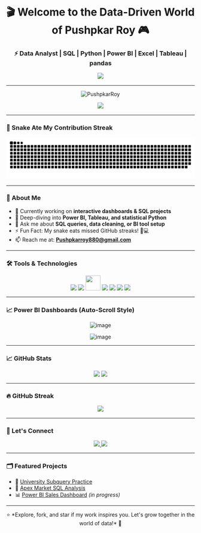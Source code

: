 <h1 align="center">🎬 Welcome to the Data-Driven World of Pushpkar Roy 🎮</h1>
<h3 align="center">⚡ Data Analyst | SQL | Python | Power BI | Excel | Tableau | pandas</h3>

<p align="center">
  <img src="https://readme-typing-svg.demolab.com?font=Fira+Code&size=22&pause=1000&center=true&width=435&lines=Daily+SQL+Practice+%F0%9F%93%9A;Python+Scripts+Never+Sleep+%F0%9F%94%A5;Power+BI+Dashboards+In+Progress+%F0%9F%93%8A;Data+Cleaning+With+pandas+%F0%9F%A7%90;Data+Never+Lies+%E2%9C%85"/>
</p>

---

<p align="center">
  <img src="https://komarev.com/ghpvc/?username=PushpkarRoy&label=Profile%20views&color=0e75b6&style=flat" alt="PushpkarRoy" />
</p>

<p align="center">
  <img src="https://github-profile-trophy.vercel.app/?username=PushpkarRoy&theme=gruvbox&no-bg=true&margin-w=10" />
</p>

---

### 🐍 Snake Ate My Contribution Streak

<p align="center">
  <img src="https://raw.githubusercontent.com/Platane/snk/output/github-contribution-grid-snake.svg" alt="snake game" />
</p>

---

### 🧠 About Me

* 🔭 Currently working on **interactive dashboards & SQL projects**
* 🌱 Deep-diving into **Power BI, Tableau, and statistical Python**
* 💬 Ask me about **SQL queries, data cleaning, or BI tool setup**
* ⚡ Fun Fact: My snake eats missed GitHub streaks! 🐍💻
* 📫 Reach me at: **[Pushpkarroy880@gmail.com](mailto:Pushpkarroy880@gmail.com)**

---

### 🛠️ Tools & Technologies

<p align="center">
  <img src="https://img.icons8.com/color/48/000000/python.png"/>
  <img src="https://img.icons8.com/fluency/48/sql.png"/>
  <img src="https://cdn.jsdelivr.net/gh/devicons/devicon/icons/pandas/pandas-original.svg" width="40" height="40"/>
  <img src="https://img.icons8.com/color/48/microsoft-excel-2019--v1.png"/>
  <img src="https://img.icons8.com/color/48/power-bi.png"/>
  <img src="https://img.icons8.com/color/48/tableau-software.png"/>
  <img src="https://img.icons8.com/ios-filled/50/github.png"/>
</p>

---

### 📈 Power BI Dashboards (Auto-Scroll Style)

<p align="center">
  <img width="591" height="374" alt="image" src="https://github.com/user-attachments/assets/1f3de23f-ac6b-4849-8ebb-5781d53aaefe" />


<p align="center">
  <img width="591" height="" alt="image" src="https://github.com/user-attachments/assets/6c8f5c2e-b316-408f-8c9e-da64d1c0a85c" />

</p>

---

### 📈 GitHub Stats

<p align="center">
  <img src="https://github-readme-stats.vercel.app/api?username=PushpkarRoy&show_icons=true&theme=radical" height="150"/>
  <img src="https://github-readme-stats.vercel.app/api/top-langs/?username=PushpkarRoy&layout=compact&theme=radical" height="150"/>
</p>

---

### 🔥 GitHub Streak

<p align="center">
  <img src="https://github-readme-streak-stats.herokuapp.com/?user=PushpkarRoy&theme=tokyonight"/>
</p>

---

### 🎯 Let's Connect

<p align="center">
  <a href="https://www.linkedin.com/in/yourlinkedin" target="_blank">
    <img src="https://img.icons8.com/color/48/linkedin.png"/>
  </a>
  <a href="mailto:Pushpkarroy880@gmail.com" target="_blank">
    <img src="https://img.icons8.com/color/48/gmail--v1.png"/>
  </a>
</p>

---

### 🗂️ Featured Projects

* 🎯 [University Subquery Practice](https://github.com/PushpkarRoy/SQL-Subquery-Practice-UniversityDB)
* 🛒 [Apex Market SQL Analysis](https://github.com/PushpkarRoy/Apex-Market-SQL)
* 📊 [Power BI Sales Dashboard](https://github.com/PushpkarRoy/PowerBI-SalesDashboard) *(in progress)*

---

<p align="center">
  ⭐ *Explore, fork, and star if my work inspires you. Let's grow together in the world of data!* 🚀
</p>



